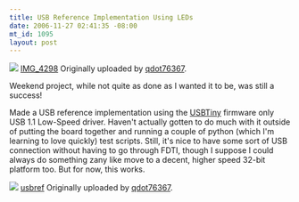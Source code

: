 ```yaml
--- 
title: USB Reference Implementation Using LEDs
date: 2006-11-27 02:41:35 -08:00
mt_id: 1095
layout: post
---
```

[![][1]][2]
[IMG_4298][3]
Originally uploaded by [qdot76367][4].

Weekend project, while not quite as done as I wanted it to be, was still a success!  

Made a USB reference implementation using the [USBTiny][5] firmware only USB 1.1 Low-Speed driver. Haven't actually gotten to do much with it outside of putting the board together and running a couple of python (which I'm learning to love quickly) test scripts. Still, it's nice to have some sort of USB connection without having to go through FDTI, though I suppose I could always do something zany like move to a decent, higher speed 32-bit platform too. But for now, this works.

[![][6]][7]
[usbref][8]
Originally uploaded by [qdot76367][4].

   [1]: http://static.flickr.com/118/307480691_abb27edfe1_m.jpg
   [2]: http://www.flickr.com/photos/80226255@N00/307480691/
   [3]: http://www.flickr.com/photos/80226255@N00/307480691/
   [4]: http://www.flickr.com/people/80226255@N00/
   [5]: http://www.xs4all.nl/~dicks/avr/usbtiny/
   [6]: http://static.flickr.com/122/307494866_208f2b9503_m.jpg
   [7]: http://www.flickr.com/photos/80226255@N00/307494866/
   [8]: http://www.flickr.com/photos/80226255@N00/307494866/
   [9]: http://www.technorati.com/tag/electronics
   [10]: http://www.technorati.com/tag/leds
   [11]: http://www.technorati.com/tag/projects
   [12]: http://www.technorati.com/tag/usb

